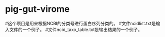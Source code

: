 # pig-gut-virome
#这个项目是用来根据NCBI的分类号进行蛋白序列分类的。
#文件ncidlist.txt是输入文件的一个例子。
#文件ncid_taxo_table.txt是输出结果的一个例子。
